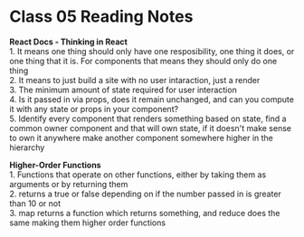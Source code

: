 # Class 05 Reading Notes

**React Docs - Thinking in React**  
1\. It means one thing should only have one resposibility, one thing it does, or one thing that it is. For components that means they should only do one thing  
2\. It means to just build a site with no user intaraction, just a render  
3\. The minimum amount of state required for user interaction  
4\. Is it passed in via props, does it remain unchanged, and can you compute it with any state or props in your component?  
5\. Identify every component that renders something based on state, find a common owner component and that will own state, if it doesn't make sense to own it anywhere make another component somewhere higher in the hierarchy  

**Higher-Order Functions**  
1\. Functions that operate on other functions, either by taking them as arguments or by returning them  
2\. returns a true or false depending on if the number passed in is greater than 10 or not  
3\. map returns a function which returns something, and reduce does the same making them higher order functions  
